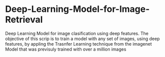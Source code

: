 # Deep-Learning-Model-for-Image-Retrieval
Deep Learning Model for image clasification using deep features. 
The objective of this scrip is to train a model with any set of images, using deep features, by appling the Trasnfer Learning technique from the imagenet Model that was previsuly trained with over a million images
